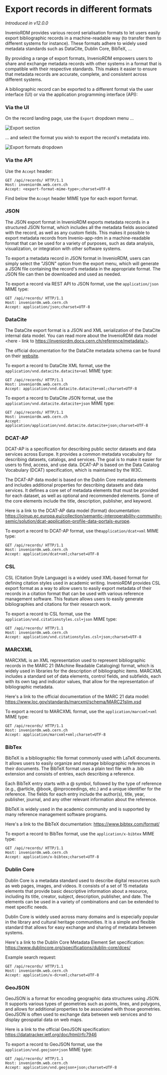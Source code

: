 # Export records in different formats

_Introduced in v12.0.0_

InvenioRDM provides various record serialisation formats to let users easily export bibliographic records in a machine-readable way (to transfer them to different systems for instance). These formats adhere to widely used metadata standards such as DataCite, Dublin Core, BibTeX, ...

By providing a range of export formats, InvenioRDM empowers users to share and exchange metadata records with other systems in a format that is compatible with their respective standards. This makes it easier to ensure that metadata records are accurate, complete, and consistent across different systems.

A bibliographic record can be exported to a different format via the user interface (UI) or via the application programming interface (API):

### Via the UI

On the record landing page, use the `Export` dropdown menu ...

![Export section](../imgs/records/export_section.png)

... and select the format you wish to export the record's metadata into.

![Export formats dropdown](../imgs/records/export_formats.png)

### Via the API

Use the `Accept` header:

```
GET /api/records/ HTTP/1.1
Host: inveniordm.web.cern.ch
Accept: <export-format-mime-type>;charset=UTF-8
```

Find below the `Accept` header MIME type for each export format.

### JSON

The JSON export format in InvenioRDM exports metadata records in a structured JSON format, which includes all the metadata fields associated with the record, as well as any custom fields. This makes it possible to export metadata records from Invenio-app-rdm in a machine-readable format that can be used for a variety of purposes, such as data analysis, visualization, or integration with other software systems.

To export a metadata record in JSON format in InvenioRDM, users can simply select the "JSON" option from the export menu, which will generate a JSON file containing the record's metadata in the appropriate format. The JSON file can then be downloaded and used as needed.

To export a record via REST API to JSON format, use the `application/json` MIME type:

```shell
GET /api/records/ HTTP/1.1
Host: inveniordm.web.cern.ch
Accept: application/json;charset=UTF-8
```

### DataCite

The DataCite export format is a JSON and XML serialization of the DataCite internal data model. You can read more about the InvenioRDM data model <here - link to https://inveniordm.docs.cern.ch/reference/metadata/>.

The official documentation for the DataCite metadata schema can be found on their [website](https://schema.datacite.org/meta/kernel-4.4/).

To export a record to DataCite XML format, use the `application/vnd.datacite.datacite+xml` MIME type:

```shell
GET /api/records/ HTTP/1.1
Host: inveniordm.web.cern.ch
Accept: application/vnd.datacite.datacite+xml;charset=UTF-8
```

To export a record to DataCite JSON format, use the `application/vnd.datacite.datacite+json` MIME type:

```shell
GET /api/records/ HTTP/1.1
Host: inveniordm.web.cern.ch
Accept: application/application/vnd.datacite.datacite+json;charset=UTF-8
```

### DCAT-AP

DCAT-AP is a specification for describing public sector datasets and data services across Europe. It provides a common metadata vocabulary for describing datasets, catalogs, and services. The goal is to make it easier for users to find, access, and use data. DCAT-AP is based on the Data Catalog Vocabulary (DCAT) specification, which is maintained by the W3C.

The DCAT-AP data model is based on the Dublin Core metadata elements and includes additional properties for describing datasets and data services. It defines a core set of metadata elements that must be provided for each dataset, as well as optional and recommended elements. Some of the core elements include the title, description, publisher, and keyword.

Here is a link to the DCAT-AP data model (format) documentation: https://joinup.ec.europa.eu/collection/semantic-interoperability-community-semic/solution/dcat-application-profile-data-portals-europe.

To export a record to DCAT-AP format, use the`application/dcat+xml` MIME type:

```shell
GET /api/records/ HTTP/1.1
Host: inveniordm.web.cern.ch
Accept: application/dcat+xml;charset=UTF-8
```

### CSL

CSL (Citation Style Language) is a widely used XML-based format for defining citation styles used in academic writing. InvenioRDM provides CSL export format as a way to allow users to easily export metadata of their records in a citation format that can be used with various reference management software. This feature allows users to easily generate bibliographies and citations for their research work.

To export a record to CSL format, use the `application/vnd.citationstyles.csl+json` MIME type:

```shell
GET /api/records/ HTTP/1.1
Host: inveniordm.web.cern.ch
Accept: application/vnd.citationstyles.csl+json;charset=UTF-8
```

### MARCXML

MARCXML is an XML representation used to represent bibliographic records in the MARC 21 (MAchine Readable Cataloging) format, which is widely used in libraries for the description of bibliographic items. MARCXML includes a standard set of data elements, control fields, and subfields, each with its own tag and indicator values, that allow for the representation of bibliographic metadata.

Here's a link to the official documentation of the MARC 21 data model:
https://www.loc.gov/standards/marcxml/schema/MARC21slim.xsd

To export a record to MARCXML format, use the `application/marcxml+xml` MIME type:

```shell
GET /api/records/ HTTP/1.1
Host: inveniordm.web.cern.ch
Accept: application/marcxml+xml;charset=UTF-8
```

### BibTex

BibTeX is a bibliographic file format commonly used with LaTeX documents. It allows users to easily organize and manage bibliographic references in their documents. The BibTeX format uses a plain text file with a .bib extension and consists of entries, each describing a reference.

Each BibTeX entry starts with a @ symbol, followed by the type of reference (e.g., @article, @book, @inproceedings, etc.) and a unique identifier for the reference. The fields for each entry include the author(s), title, year, publisher, journal, and any other relevant information about the reference.

BibTeX is widely used in the academic community and is supported by many reference management software programs.

Here's a link to the BibTeX documentation: https://www.bibtex.com/format/

To export a record to BibTex format, use the `application/x-bibtex` MIME type:

```shell
GET /api/records/ HTTP/1.1
Host: inveniordm.web.cern.ch
Accept: application/x-bibtex;charset=UTF-8
```

### Dublin Core

Dublin Core is a metadata standard used to describe digital resources such as web pages, images, and videos. It consists of a set of 15 metadata elements that provide basic descriptive information about a resource, including its title, creator, subject, description, publisher, and date. The elements can be used in a variety of combinations and can be extended to meet specific needs.

Dublin Core is widely used across many domains and is especially popular in the library and cultural heritage communities. It is a simple and flexible standard that allows for easy exchange and sharing of metadata between systems.

Here's a link to the Dublin Core Metadata Element Set specification: https://www.dublincore.org/specifications/dublin-core/dces/

Example search request:

```shell
GET /api/records/ HTTP/1.1
Host: inveniordm.web.cern.ch
Accept: application/x-dc+xml;charset=UTF-8
```

### GeoJSON

GeoJSON is a format for encoding geographic data structures using JSON. It supports various types of geometries such as points, lines, and polygons, and allows for additional properties to be associated with those geometries. GeoJSON is often used to exchange data between web services and to display geospatial data on web maps.

Here is a link to the official GeoJSON specification: https://datatracker.ietf.org/doc/html/rfc7946

To export a record to GeoJSON format, use the `application/vnd.geojson+json` MIME type:

```shell
GET /api/records/ HTTP/1.1
Host: inveniordm.web.cern.ch
Accept: application/vnd.geojson+json;charset=UTF-8
```
